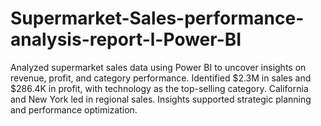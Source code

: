 # Supermarket-Sales-performance-analysis-report-l-Power-BI
Analyzed supermarket sales data using Power BI to uncover insights on revenue, profit, and category performance. Identified $2.3M in sales and $286.4K in profit, with technology as the top-selling category. California and New York led in regional sales. Insights supported strategic planning and performance optimization.
